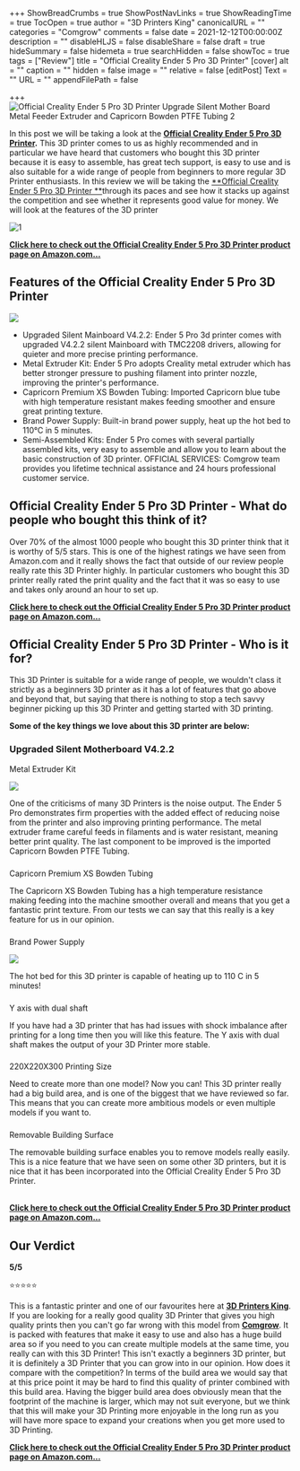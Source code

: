 +++
ShowBreadCrumbs = true
ShowPostNavLinks = true
ShowReadingTime = true
TocOpen = true
author = "3D Printers King"
canonicalURL = ""
categories = "Comgrow"
comments = false
date = 2021-12-12T00:00:00Z
description = ""
disableHLJS = false
disableShare = false
draft = true
hideSummary = false
hidemeta = true
searchHidden = false
showToc = true
tags = ["Review"]
title = "Official Creality Ender 5 Pro 3D Printer"
[cover]
alt = ""
caption = ""
hidden = false
image = ""
relative = false
[editPost]
Text = ""
URL = ""
appendFilePath = false

+++
![Official Creality Ender 5 Pro 3D Printer Upgrade Silent Mother Board Metal Feeder Extruder and Capricorn Bowden PTFE Tubing 2](https://images-na.ssl-images-amazon.com/images/I/612srQLX7SS._AC_UL604_SR604,400_.jpg)

In this post we will be taking a look at the [**Official Creality Ender 5 Pro 3D Printer**](#)**.**  This 3D printer comes to us as highly recommended and in particular we have heard that customers who bought this 3D printer because it is easy to assemble, has great tech support, is easy to use and is also suitable for a wide range of people from beginners to more regular 3D Printer enthusiasts.  In this review we will be taking the [**Official Creality Ender 5 Pro 3D Printer **](#)through its paces and see how it stacks up against the competition and see whether it represents good value for money.  We will look at the features of the 3D printer 

![1](https://m.media-amazon.com/images/S/aplus-media/sc/fceb88e1-0a49-4077-ada1-9f96c697dfd2.__CR0,0,300,300_PT0_SX300_V1___.jpg)

[**Click here to check out the Official Creality Ender 5 Pro 3D Printer product page on Amazon.com...**](#)

## Features of the Official Creality Ender 5 Pro 3D Printer

![](https://m.media-amazon.com/images/I/612rlWLFYWS._SX522_.jpg)

* Upgraded Silent Mainboard V4.2.2: Ender 5 Pro 3d printer comes with upgraded V4.2.2 silent Mainboard with TMC2208 drivers, allowing for quieter and more precise printing performance.
* Metal Extruder Kit: Ender 5 Pro adopts Creality metal extruder which has better stronger pressure to pushing filament into printer nozzle, improving the printer's performance.
* Capricorn Premium XS Bowden Tubing: Imported Capricorn blue tube with high temperature resistant makes feeding smoother and ensure great printing texture.
* Brand Power Supply: Built-in brand power supply, heat up the hot bed to 110℃ in 5 minutes.
* Semi-Assembled Kits: Ender 5 Pro comes with several partially assembled kits, very easy to assemble and allow you to learn about the basic construction of 3D printer. OFFICIAL SERVICES: Comgrow team provides you lifetime technical assistance and 24 hours professional customer service.

## Official Creality Ender 5 Pro 3D Printer - What do people who bought this think of it?

Over 70% of the almost 1000 people who bought this 3D printer think that it is worthy of 5/5 stars.  This is one of the highest ratings we have seen from Amazon.com and it really shows the fact that outside of our review people really rate this 3D Printer highly.  In particular customers who bought this 3D printer really rated the print quality and the fact that it was so easy to use and takes only around an hour to set up.

[**Click here to check out the Official Creality Ender 5 Pro 3D Printer product page on Amazon.com...**](#)

## Official Creality Ender 5 Pro 3D Printer - Who is it for?

This 3D Printer is suitable for a wide range of people, we wouldn't class it strictly as a beginners 3D printer as it has a lot of features that go above and beyond that, but saying that there is nothing to stop a tech savvy beginner picking up this 3D Printer and getting started with 3D printing.  

**Some of the key things we love about this 3D printer are below:**

### Upgraded Silent Motherboard V4.2.2  
Metal Extruder Kit

![](https://m.media-amazon.com/images/I/61pIv3EufsL._SX522_.jpg)

One of the criticisms of many 3D Printers is the noise output. The Ender 5 Pro demonstrates firm properties with the added effect of reducing noise from the printer and also improving printing performance.  The metal extruder frame careful feeds in filaments and is water resistant, meaning better print quality.  The last component to be improved is the imported Capricorn Bowden PTFE Tubing.

###   
Capricorn Premium XS Bowden Tubing

The Capricorn XS Bowden Tubing has a high temperature resistance making feeding into the machine smoother overall and means that you get a fantastic print texture.  From our tests we can say that this really is a key feature for us in our opinion.

###   
Brand Power Supply

![](https://m.media-amazon.com/images/I/61mit+HkObL._SX522_.jpg)

The hot bed for this 3D printer is capable of heating up to 110 C in 5 minutes!

###   
Y axis with dual shaft

If you have had a 3D printer that has had issues with shock imbalance after printing for a long time then you will like this feature.  The Y axis with dual shaft makes the output of your 3D Printer more stable.

###   
220X220X300 Printing Size

Need to create more than one model?  Now you can!  This 3D printer really had a big build area, and is one of the biggest that we have reviewed so far.  This means that you can create more ambitious models or even multiple models if you want to.

###   
Removable Building Surface

The removable building surface enables you to remove models really easily.  This is a nice feature that we have seen on some other 3D printers, but it is nice that it has been incorporated into the Official Creality Ender 5 Pro 3D Printer.

[  
**Click here to check out the Official Creality Ender 5 Pro 3D Printer product page on Amazon.com...**](#)

## Our Verdict

**5/5**

⭐⭐⭐⭐⭐

This is a fantastic printer and one of our favourites here at [**3D Printers King**](https://3dprintersking.com).  If you are looking for a really good quality 3D Printer that gives you high quality prints then you can't go far wrong with this model from [**Comgrow**](/categories/comgrow).  It is packed with features that make it easy to use and also has a huge build area so if you need to you can create multiple models at the same time, you really can with this 3D Printer!   This isn't exactly a beginners 3D printer, but it is definitely a 3D Printer that you can grow into in our opinion.  How does it compare with the competition?  In terms of the build area we would say that at this price point it may be hard to find this quality of printer combined with this build area.  Having the bigger build area does obviously mean that the footprint of the machine is larger, which may not suit everyone, but we think that this will make your 3D Printing more enjoyable in the long run as you will have more space to expand your creations when you get more used to 3D Printing.

[**Click here to check out the Official Creality Ender 5 Pro 3D Printer product page on Amazon.com...**](#)